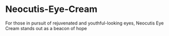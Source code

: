 # Neocutis-Eye-Cream
For those in pursuit of rejuvenated and youthful-looking eyes, Neocutis Eye Cream stands out as a beacon of hope

